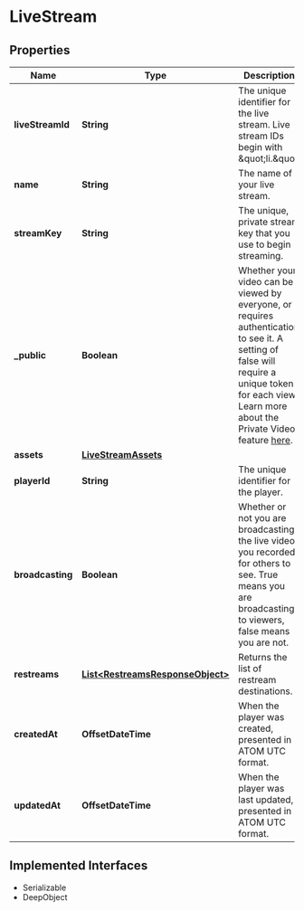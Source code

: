 

# LiveStream

## Properties

Name | Type | Description | Notes
------------ | ------------- | ------------- | -------------
**liveStreamId** | **String** | The unique identifier for the live stream. Live stream IDs begin with \&quot;li.\&quot; | 
**name** | **String** | The name of your live stream. |  [optional]
**streamKey** | **String** | The unique, private stream key that you use to begin streaming. |  [optional]
**_public** | **Boolean** | Whether your video can be viewed by everyone, or requires authentication to see it. A setting of false will require a unique token for each view. Learn more about the Private Video feature [here](https://docs.api.video/delivery/video-privacy-access-management). |  [optional]
**assets** | [**LiveStreamAssets**](LiveStreamAssets.md) |  |  [optional]
**playerId** | **String** | The unique identifier for the player. |  [optional]
**broadcasting** | **Boolean** | Whether or not you are broadcasting the live video you recorded for others to see. True means you are broadcasting to viewers, false means you are not. |  [optional]
**restreams** | [**List&lt;RestreamsResponseObject&gt;**](RestreamsResponseObject.md) | Returns the list of restream destinations. | 
**createdAt** | **OffsetDateTime** | When the player was created, presented in ATOM UTC format. |  [optional]
**updatedAt** | **OffsetDateTime** | When the player was last updated, presented in ATOM UTC format. |  [optional]


## Implemented Interfaces

* Serializable
* DeepObject


